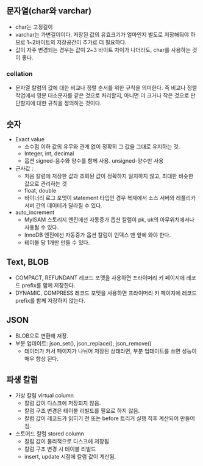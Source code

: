 ## 문자열(char와 varchar)
- char는 고정길이
- varchar는 가변길이이다. 저장된 값의 유효크기가 얼마인지 별도로 저장해둬야 하므로 1~2바이트의 저장공간이 추가로 더 필요하다.
- 값이 자주 변경되는 경우는 값이 2~3 바이트 차이가 나더라도, char를 사용하는 것이 좋다.
### collation
- 문자열 칼럼의 값에 대한 비교나 정렬 순서를 위한 규칙을 의미한다. 즉 비교나 정렬 작업에서 영문 대소문자를 같은 것으로 처리할지, 아니면 더 크거나 작은 것으로 판단할지에 대한 규칙을 정의하는 것이다.
## 숫자
- Exact value
    - 소수점 이하 값의 유무와 관계 없이 정확히 그 값을 그대로 유지하는 것.   
    - Integer, int, decimal
    - 옵션 signed-음수와 양수를 함께 사용. unsigned-양수만 사용
- 근사값 :
    - 처음 칼럼에 저장한 값과 조회된 값이 정확하지 일치하지 않고, 최대한 비슷한 값으로 관리하는 것 
    - float, double
    - 바이너리 로그 포맷이 statement 타입인 경우 복제에서 소스 서버와 레플리카 서버 간의 데이터가 달라질 수 있다.
- auto_increment
  - MyISAM 스토리지 엔진에선 자동증가 옵션 칼럼이 pk, uk의 아무위치에서나 사용될 수 있다.
  - InnoDB 엔진에선 자동증가 옵션 칼럼이 인덱스 맨 앞에 와야 한다.
  - 테이블 당 1개만 만들 수 있다.
## Text, BLOB
- COMPACT, REFUNDANT 레코드 포맷을 사용하면 프라이머리 키 페이지에 레코드 prefix를 함께 저장한다.
- DYNAMIC, COMPRESS 레코드 포맷을 사용하면 프라이머리 키 페이지에 레코드 prefix를 함께 저장하지 않는다. 

## JSON
- BLOB으로 변환해 저장.
- 부분 업데이트: json_set(), json_replace(), json_remove()
    - 데이터가 커서 페이지가 나뉘어 저장된 상태라면, 부분 업데이트를 쓰면 성능이 매우 향상 된다.
## 파생 칼럼
- 가상 칼럼 virtual column
    - 칼럼 값이 디스크에 저장되지 않음.
    - 칼럼 구조 변경은 테이블 리빌드를 필요로 하지 않음.
    - 칼럼 값이 레코드가 읽히기 전 또는 before 트리거 실행 직후 계산되어 만들어짐.
- 스토어드 칼럼 stored column
    - 칼럼 값이 물리적으로 디스크에 저장됨
    - 칼럼 구조 변경 시 테이블 리빌드
    - insert, update 시점에 칼럼 값이 계산됨.
     
